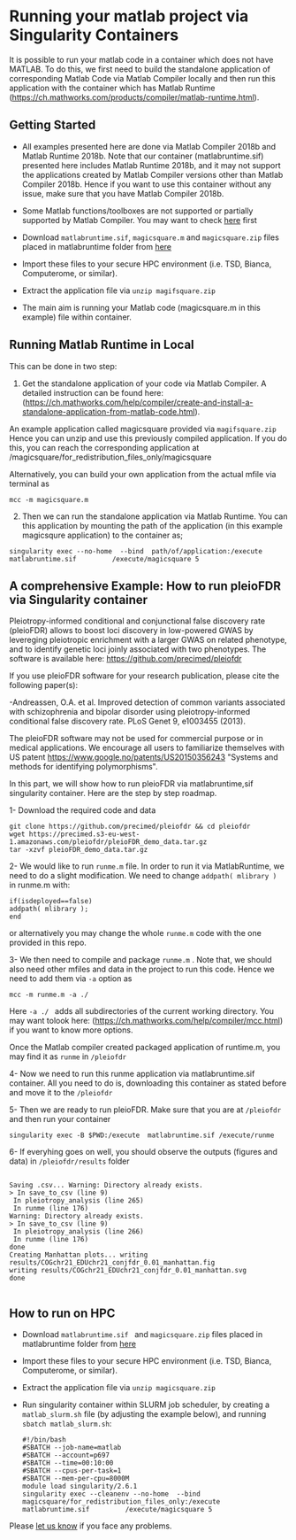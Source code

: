 # Running your matlab project via Singularity Containers

It is possible to run your matlab code in a container which does not have MATLAB. To do this, we first need to  build the standalone application of corresponding Matlab Code via Matlab Compiler locally and then run this application with the container  which has Matlab Runtime (https://ch.mathworks.com/products/compiler/matlab-runtime.html).

## Getting Started

* All examples presented here are done via Matlab Compiler 2018b and Matlab Runtime 2018b. Note that our container (matlabruntime.sif) presented here includes Matlab Runtime 2018b, and it may not support the applications created by  Matlab Compiler versions other than Matlab Compiler 2018b. Hence if you want to use this container without any issue, make sure that you have Matlab Compiler 2018b.

* Some Matlab functions/toolboxes are not supported or partially supported by Matlab Compiler. You may want to check  [here](https://ch.mathworks.com/products/compiler/compiler_support.html ) first

* Download ``matlabruntime.sif``, `` magicsquare.m ``   and `` magicsquare.zip ``  files placed in matlabruntime folder from [here](https://drive.google.com/drive/folders/1mfxZJ-7A-4lDlCkarUCxEf2hBIxQGO69?usp=sharing)
* Import these files  to your secure HPC environment (i.e. TSD, Bianca, Computerome, or similar).
* Extract the application file via ``unzip magifsquare.zip `` 



* The main aim is running your Matlab code  (magicsquare.m in this example) file within container. 


##  Running Matlab Runtime in Local

This can be done in two step:

1. Get the standalone application of your code via Matlab Compiler. A detailed instruction can be found here: (https://ch.mathworks.com/help/compiler/create-and-install-a-standalone-application-from-matlab-code.html). 

An example application called magicsquare provided via `` magifsquare.zip ``  Hence you can unzip and use this previously compiled application. If you do this, you can reach the corresponding application at /magicsquare/for_redistribution_files_only/magicsquare


Alternatively, you can build your own application from the actual mfile via terminal as

  ```
 mcc -m magicsquare.m

 ```



2. Then we can run the standalone application via Matlab Runtime.  You can this application by mounting the path of the application (in this example magicsqure application) to the container as;
 

  
  ```
  singularity exec --no-home  --bind  path/of/application:/execute         matlabruntime.sif         /execute/magicsquare 5

 ```
     
     
 
 
 
 
##  A comprehensive Example: How to run pleioFDR via Singularity container

Pleiotropy-informed conditional and conjunctional false discovery rate (pleioFDR) allows to boost loci discovery in low-powered GWAS by levereging pleiotropic enrichment with a larger GWAS on related phenotype, and to identify genetic loci joinly associated with two phenotypes.  The software is available here: https://github.com/precimed/pleiofdr

If you use pleioFDR software for your research publication, please cite the following paper(s):

-Andreassen, O.A. et al. Improved detection of common variants associated with schizophrenia and bipolar disorder using pleiotropy-informed conditional false discovery rate. PLoS Genet 9, e1003455 (2013).

The pleioFDR software may not be used for commercial purpose or in medical applications. We encourage all users to familiarize themselves with US patent https://www.google.no/patents/US20150356243 "Systems and methods for identifying polymorphisms".


In this part, we will show how to run pleioFDR via matlabruntime,sif singularity container. Here are the step by step roadmap.

1- Download the required code and data

 ```
git clone https://github.com/precimed/pleiofdr && cd pleiofdr
wget https://precimed.s3-eu-west-1.amazonaws.com/pleiofdr/pleioFDR_demo_data.tar.gz
tar -xzvf pleioFDR_demo_data.tar.gz
```

2-  We would like to run ``runme.m`` file. In order to run it via MatlabRuntime, we need to do a slight modification. We need to change  ``addpath( mlibrary ) ``  in runme.m  with:

 ```
if(isdeployed==false)
addpath( mlibrary );
end 
```

or alternatively you may change the whole ``runme.m``  code with the one provided in this repo.

3- We then need to compile and package  ``runme.m`` . Note that, we should also need other mfiles and data in the project to run this code. Hence we need to add them via  `` -a ``  option as

 ```
mcc -m runme.m -a ./

```

Here  ``-a ./ ``  adds all subdirectories of the current working directory.  You may want  tolook here: (https://ch.mathworks.com/help/compiler/mcc.html) if you want to know more options.

 Once the Matlab compiler created packaged application of runtime.m, you may find it as ``runme``  in  ``/pleiofdr``

4- Now we need to run this runme application via matlabruntime.sif container. All you need to do is, downloading this container as stated before and move it to the ``/pleiofdr`` 

5- Then we are ready to run pleioFDR. Make sure that you are at ``/pleiofdr``  and then run your container

 ```
singularity exec -B $PWD:/execute  matlabruntime.sif /execute/runme

```

6- If everyhing goes on well, you should observe the outputs (figures and data) in  ``/pleiofdr/results`` folder 


 ```

Saving .csv... Warning: Directory already exists.
> In save_to_csv (line 9)
  In pleiotropy_analysis (line 265)
  In runme (line 176)
Warning: Directory already exists.
> In save_to_csv (line 9)
  In pleiotropy_analysis (line 266)
  In runme (line 176)
done
Creating Manhattan plots... writing results/COGchr21_EDUchr21_conjfdr_0.01_manhattan.fig
writing results/COGchr21_EDUchr21_conjfdr_0.01_manhattan.svg
done


```
 
 






## How to run on HPC

* Download ``matlabruntime.sif ``  and `` magicsquare.zip ``  files placed in matlabruntime  folder from [here](https://drive.google.com/drive/folders/1mfxZJ-7A-4lDlCkarUCxEf2hBIxQGO69?usp=sharing)
* Import these files  to your secure HPC environment (i.e. TSD, Bianca, Computerome, or similar).
* Extract the application file via ``unzip magicsquare.zip `` 


* Run singularity container within SLURM job scheduler, by creating a ``matlab_slurm.sh`` file (by adjusting the example below), and running ``sbatch matlab_slurm.sh``:
  ```
  #!/bin/bash
  #SBATCH --job-name=matlab
  #SBATCH --account=p697
  #SBATCH --time=00:10:00
  #SBATCH --cpus-per-task=1
  #SBATCH --mem-per-cpu=8000M
  module load singularity/2.6.1
  singularity exec --cleanenv --no-home  --bind  magicsquare/for_redistribution_files_only:/execute         matlabruntime.sif         /execute/magicsquare 5
  ```

Please [let us know](https://github.com/comorment/demo/issues/new) if you face any problems.





    
    

 
 
    

    
    


 
    


